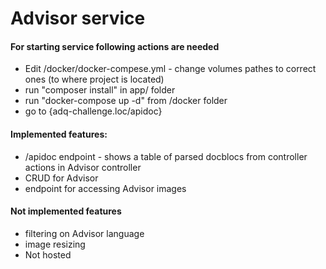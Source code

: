 # Advisor service

#### For starting service following actions are needed 
* Edit /docker/docker-compese.yml - change volumes pathes to correct ones (to where project is located)
* run "composer install" in app/ folder
* run "docker-compose up -d" from /docker folder
* go to {adq-challenge.loc/apidoc}

#### Implemented features:
* /apidoc endpoint - shows a table of parsed docblocs from controller actions in Advisor controller
* CRUD for Advisor
* endpoint for accessing Advisor images

#### Not implemented features
* filtering on Advisor language
* image resizing
* Not hosted

